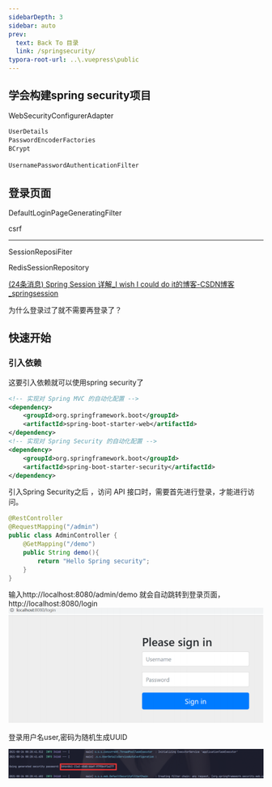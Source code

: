 ```yaml
---
sidebarDepth: 3
sidebar: auto
prev:
  text: Back To 目录
  link: /springsecurity/
typora-root-url: ..\.vuepress\public
---
```




## 学会构建spring security项目

WebSecurityConfigurerAdapter

```java
UserDetails
PasswordEncoderFactories
BCrypt
    
UsernamePasswordAuthenticationFilter
```

## 登录页面

DefaultLoginPageGeneratingFilter

csrf

-------------

SessionReposiFiter

RedisSessionRepository

[(24条消息) Spring Session 详解_I wish I could do it的博客-CSDN博客_springsession](https://blog.csdn.net/cumt0/article/details/114262062)



为什么登录过了就不需要再登录了？



## 快速开始

### 引入依赖

这要引入依赖就可以使用spring security了

```xml
<!-- 实现对 Spring MVC 的自动化配置 -->
<dependency>
 	<groupId>org.springframework.boot</groupId>
 	<artifactId>spring-boot-starter-web</artifactId>
</dependency>
<!-- 实现对 Spring Security 的自动化配置 -->
<dependency>
    <groupId>org.springframework.boot</groupId>
  	<artifactId>spring-boot-starter-security</artifactId> 
</dependency>
```

引入Spring Security之后 ，访问 API 接口时，需要首先进行登录，才能进行访问。

```java
@RestController
@RequestMapping("/admin")
public class AdminController {
    @GetMapping("/demo")
    public String demo(){
        return "Hello Spring security";
    }
}
```

输入http://localhost:8080/admin/demo 就会自动跳转到登录页面，http://localhost:8080/login
![image-20210826002752673](/images/springsecurity/image-20210826002752673.png)

登录用户名user,密码为随机生成UUID

![image-20210826002852945](/images/springsecurity/image-20210826002852945.png)


